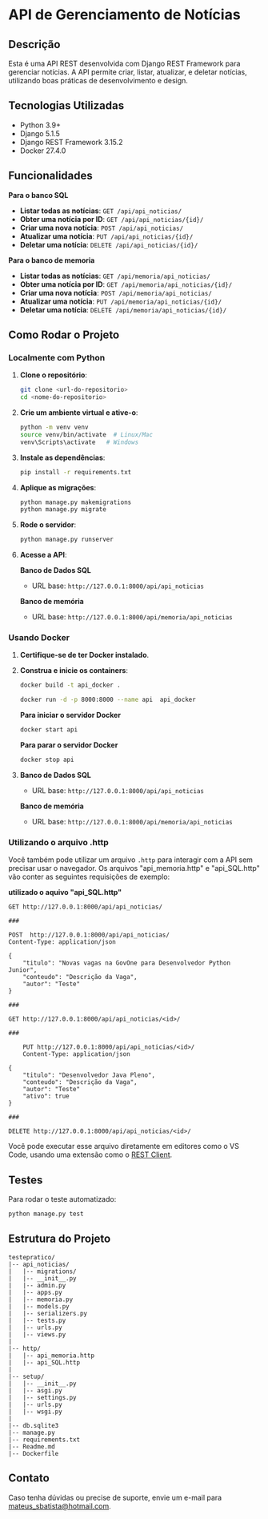 # API de Gerenciamento de Notícias

## Descrição
Esta é uma API REST desenvolvida com Django REST Framework para gerenciar notícias. A API permite criar, listar, atualizar, e deletar notícias, utilizando boas práticas de desenvolvimento e design.

## Tecnologias Utilizadas
- Python 3.9+
- Django 5.1.5
- Django REST Framework 3.15.2
- Docker 27.4.0

## Funcionalidades
**Para o banco SQL**
- **Listar todas as notícias**: `GET /api/api_noticias/`
- **Obter uma notícia por ID**: `GET /api/api_noticias/{id}/`
- **Criar uma nova notícia**: `POST /api/api_noticias/`
- **Atualizar uma notícia**: `PUT /api/api_noticias/{id}/`
- **Deletar uma notícia**: `DELETE /api/api_noticias/{id}/`

**Para o banco de memoria**
- **Listar todas as notícias**: `GET /api/memoria/api_noticias/`
- **Obter uma notícia por ID**: `GET /api/memoria/api_noticias/{id}/`
- **Criar uma nova notícia**: `POST /api/memoria/api_noticias/`
- **Atualizar uma notícia**: `PUT /api/memoria/api_noticias/{id}/`
- **Deletar uma notícia**: `DELETE /api/memoria/api_noticias/{id}/`

## Como Rodar o Projeto

### Localmente com Python

1. **Clone o repositório**:
   ```bash
   git clone <url-do-repositorio>
   cd <nome-do-repositorio>
   ```

2. **Crie um ambiente virtual e ative-o**:
   ```bash
   python -m venv venv
   source venv/bin/activate  # Linux/Mac
   venv\Scripts\activate   # Windows
   ```

3. **Instale as dependências**:
   ```bash
   pip install -r requirements.txt
   ```

4. **Aplique as migrações**:
   ```bash
   python manage.py makemigrations
   python manage.py migrate
   ```

5. **Rode o servidor**:
   ```bash
   python manage.py runserver
   ```

6. **Acesse a API**:
   
    **Banco de Dados SQL**
   - URL base: `http://127.0.0.1:8000/api/api_noticias`

   **Banco de memória**
   - URL base: `http://127.0.0.1:8000/api/memoria/api_noticias`

### Usando Docker

1. **Certifique-se de ter Docker instalado**.

2. **Construa e inicie os containers**:
   ```bash
   docker build -t api_docker .

   docker run -d -p 8000:8000 --name api  api_docker
   ```

   **Para iniciar o servidor Docker**
   ```bash
   docker start api
   ```

   **Para parar o servidor Docker**
   ```bash
   docker stop api
   ```


3. **Banco de Dados SQL**
   - URL base: `http://127.0.0.1:8000/api/api_noticias`

   **Banco de memória**
   - URL base: `http://127.0.0.1:8000/api/memoria/api_noticias`

### Utilizando o arquivo .http
   Você também pode utilizar um arquivo `.http` para interagir com a API sem precisar usar o navegador. Os arquivos "api_memoria.http" e "api_SQL.http" vão conter as seguintes requisições de exemplo:

   **utilizado o aquivo "api_SQL.http"**

    
    GET http://127.0.0.1:8000/api/api_noticias/

    ###

    POST  http://127.0.0.1:8000/api/api_noticias/
    Content-Type: application/json

    {   
        "titulo": "Novas vagas na GovOne para Desenvolvedor Python Junior",
        "conteudo": "Descrição da Vaga",
        "autor": "Teste"
    }

    ###

    GET http://127.0.0.1:8000/api/api_noticias/<id>/

    ###

        PUT http://127.0.0.1:8000/api/api_noticias/<id>/
        Content-Type: application/json

    {
        "titulo": "Desenvolvedor Java Pleno",
        "conteudo": "Descrição da Vaga",
        "autor": "Teste"
        "ativo": true
    }

    ###

    DELETE http://127.0.0.1:8000/api/api_noticias/<id>/
    

Você pode executar esse arquivo diretamente em editores como o VS Code, usando uma extensão como o [REST Client](https://marketplace.visualstudio.com/items?itemName=humao.rest-client).

## Testes

Para rodar o teste automatizado:
```bash
python manage.py test
```

## Estrutura do Projeto
```
testepratico/
|-- api_noticias/
|   |-- migrations/
|   |-- __init__.py
|   |-- admin.py
|   |-- apps.py
|   |-- memoria.py
|   |-- models.py
|   |-- serializers.py
|   |-- tests.py
|   |-- urls.py
|   |-- views.py
|
|-- http/
|   |-- api_memoria.http
|   |-- api_SQL.http
|
|-- setup/
|   |-- __init__.py
|   |-- asgi.py
|   |-- settings.py
|   |-- urls.py
|   |-- wsgi.py
|
|-- db.sqlite3
|-- manage.py
|-- requirements.txt
|-- Readme.md
|-- Dockerfile
```

## Contato
Caso tenha dúvidas ou precise de suporte, envie um e-mail para mateus_sbatista@hotmail.com.

